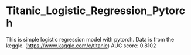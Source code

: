 # Titanic_Logistic_Regression_Pytorch

This is simple logistic regression model with pytorch.
Data is from the keggle. (https://www.kaggle.com/c/titanic)
AUC score: 0.8102
